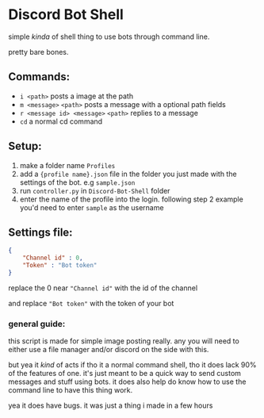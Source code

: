 # Discord Bot Shell
simple *kinda* of shell thing to use bots through command line.

pretty bare bones.

## Commands:
* `i <path>` posts a image at the path
* `m <message>` `<path>` posts a message with a optional path fields
* `r <message id> <message>` `<path>` replies to a message
* `cd` a normal cd command

## Setup:

1. make a folder name ``Profiles``
2. add a `{profile name}.json` file in the folder you just made with the settings of the bot. e.g `sample.json`
3. run `controller.py` in `Discord-Bot-Shell` folder
4. enter the name of the profile into the login. following step 2 example you'd need to enter `sample` as the username

## Settings file:
```json
{
    "Channel id" : 0,
    "Token" : "Bot token"
}
```

replace the 0 near `"Channel id"` with the id of the channel

and replace `"Bot token"` with the token of your bot

### general guide:
this script is made for simple image posting really.
any you will need to either use a file manager and/or discord on the side with this.

but yea it *kind* of acts if tho it a normal command shell, tho it does lack 90% of the features of one.
it's just meant to be a quick way to send custom messages and stuff using bots.
it does also help do know how to use the command line to have this thing work.

yea it does have bugs.
it was just a thing i made in a few hours

